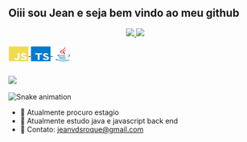 
## Oiii sou Jean e seja bem vindo ao meu github

<div align="center">
  <a href="https://github.com/JeanVictor0">
  <img height="180em" src="https://github-readme-stats.vercel.app/api?username=JeanVictor0&show_icons=true&theme=dracula&include_all_commits=true&count_private=true"/>
  <img height="180em" src="https://github-readme-stats.vercel.app/api/top-langs/?username=JeanVictor0&layout=compact&langs_count=7&theme=dracula"/>
</div>
  
<div style="display: inline_block"><br>
  <img align="center" alt="Jean-Js" height="30" width="40" src="https://raw.githubusercontent.com/devicons/devicon/master/icons/javascript/javascript-plain.svg">
  <img align="center" alt="Jean-Ts" height="30" width="40" src="https://raw.githubusercontent.com/devicons/devicon/master/icons/typescript/typescript-plain.svg">
  <img align="center" alt="Jean-Java" height="30" width="40" src="https://raw.githubusercontent.com/devicons/devicon/master/icons/java/java-original.svg">

</div>
 
  ##
 
<div> 
  <a href="https://www.linkedin.com/in/jean-victor-dos-santos-roque-b53b84236/" target="_blank"><img src="https://img.shields.io/badge/-LinkedIn-%230077B5?style=for-the-badge&logo=linkedin&logoColor=white" target="_blank"></a> 
 
  ![Snake animation](https://github.com/JeanVictor0/JeanVictor0/blob/output/github-contribution-grid-snake.svg)
 
</div>
  
  
- 🔭 Atualmente procuro estagio
- 🌱 Atualmente estudo java e javascript back end
- 👯 Contato: jeanvdsroque@gmail.com

